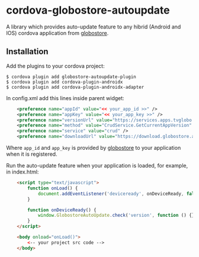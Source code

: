 # cordova-globostore-autoupdate

A library which provides auto-update feature to any hibrid (Android and IOS) cordova application from [globostore](https://globostore.apps.tvglobo.com.br/).

## Installation

Add the plugins to your cordova project:
```shell
$ cordova plugin add globostore-autoupdate-plugin
$ cordova plugin add cordova-plugin-androidx
$ cordova plugin add cordova-plugin-androidx-adapter
```

In config.xml add this lines inside parent widget:
```xml
    <preference name="appId" value="<< your_app_id >>" />
    <preference name="appKey" value="<< your_app_key >>" />
    <preference name="versionUrl" value="https://services.apps.tvglobo.com.br/rpc" />
    <preference name="method" value="CrudService.GetCurrentAppVersion" />
    <preference name="service" value="crud" />
    <preference name="downloadUrl" value="https://download.globostore.apps.tvglobo.com.br" />
```
Where `app_id` and `app_key` is provided by [globostore](https://globostore.apps.tvglobo.com.br/) to your application when it is registered.

Run the auto-update feature when your application is loaded, 
for example, in index.html:
```html
    <script type="text/javascript">
        function onLoad() {
            document.addEventListener('deviceready', onDeviceReady, false);
        }

        function onDeviceReady() {
            window.GlobostoreAutoUpdate.check('version', function () {})
        }
    </script>

    <body onload="onLoad()">
        <-- your project src code -->
    </body>
```

